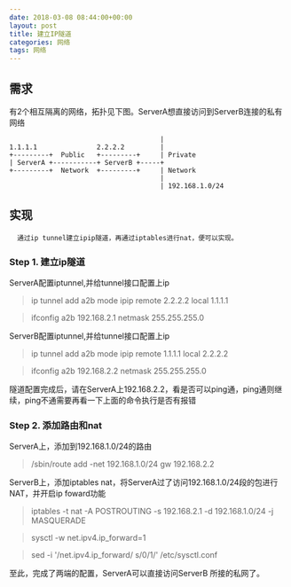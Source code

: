 ```yaml
---
date: 2018-03-08 08:44:00+00:00
layout: post
title: 建立IP隧道
categories: 网络
tags: 网络
---
```



## 需求


  有2个相互隔离的网络，拓扑见下图。ServerA想直接访问到ServerB连接的私有网络

                                          |
    1.1.1.1               2.2.2.2         |
    +---------+  Public   +---------+     | Private
    | ServerA +-----------+ ServerB +-----+
    +---------+  Network  +---------+     | Network
                                          |
                                          | 192.168.1.0/24 

## 实现
```
  通过ip tunnel建立ipip隧道，再通过iptables进行nat，便可以实现。
```

### Step 1. 建立ip隧道

  ServerA配置iptunnel,并给tunnel接口配置上ip

> ip tunnel add a2b mode ipip remote 2.2.2.2 local 1.1.1.1

> ifconfig a2b 192.168.2.1 netmask 255.255.255.0
	
  ServerB配置iptunnel,并给tunnel接口配置上ip

> ip tunnel add a2b mode ipip remote 1.1.1.1 local 2.2.2.2

> ifconfig a2b 192.168.2.2 netmask 255.255.255.0
	
  隧道配置完成后，请在ServerA上192.168.2.2，看是否可以ping通，ping通则继续，ping不通需要再看一下上面的命令执行是否有报错

### Step 2. 添加路由和nat

  ServerA上，添加到192.168.1.0/24的路由

> /sbin/route add -net 192.168.1.0/24 gw 192.168.2.2
	
  ServerB上，添加iptables nat，将ServerA过了访问192.168.1.0/24段的包进行NAT，并开启ip foward功能

> iptables -t nat -A POSTROUTING -s 192.168.2.1 -d 192.168.1.0/24 -j MASQUERADE

> sysctl -w net.ipv4.ip_forward=1

> sed -i '/net.ipv4.ip_forward/ s/0/1/'  /etc/sysctl.conf
	
  至此，完成了两端的配置，ServerA可以直接访问ServerB 所接的私网了。
